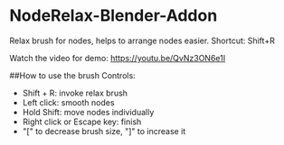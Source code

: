 # NodeRelax-Blender-Addon

Relax brush for nodes, helps to arrange nodes easier.
Shortcut: Shift+R

Watch the video for demo:
https://youtu.be/QvNz3ON6e1I

##How to use the brush
Controls:
- Shift + R: invoke relax brush
- Left click: smooth nodes
- Hold Shift: move nodes individually
- Right click or Escape key: finish
- "[" to decrease brush size, "]" to increase it


